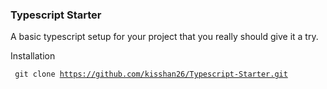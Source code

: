 ### Typescript Starter
A basic typescript setup for your project that you really should give it a try.

Installation

<code> git clone https://github.com/kisshan26/Typescript-Starter.git </code>